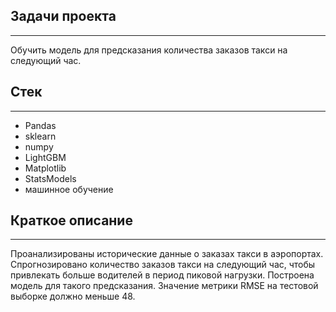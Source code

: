 ## Задачи проекта
_______________________________________________________________________________________________________________________________

Обучить модель для предсказания количества заказов такси на следующий час.

## Стек
_______________________________________________________________________________________________________________________________

- Pandas
- sklearn
- numpy
- LightGBM
- Matplotlib
- StatsModels
- машинное обучение

## Краткое описание
_______________________________________________________________________________________________________________________________

Проанализированы исторические данные о заказах такси в аэропортах.  
Спрогнозировано количество заказов такси на следующий час, чтобы привлекать больше водителей в период пиковой нагрузки. 
Построена модель для такого предсказания.
Значение метрики RMSE на тестовой выборке должно меньше 48.
